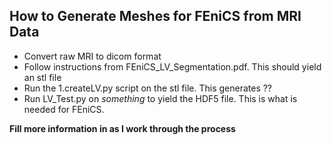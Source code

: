 ## How to Generate Meshes for FEniCS from MRI Data
* Convert raw MRI to dicom format
* Follow instructions from FEniCS_LV_Segmentation.pdf. This should yield an stl file
* Run the 1.createLV.py script on the stl file. This generates ??
* Run LV_Test.py on _something_ to yield the HDF5 file. This is what is needed for FEniCS. 

**Fill more information in as I work through the process**
